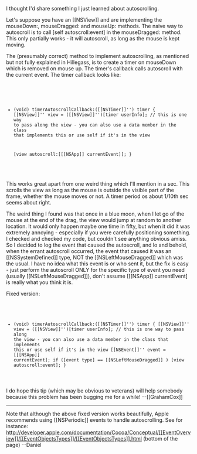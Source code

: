 I thought I'd share something I just learned about autoscrolling.

Let's suppose you have an [[NSView]] and are implementing the mouseDown:, mouseDragged: and mouseUp: methods. The naive way to autoscroll is to call [self autoscroll:event] in the mouseDragged: method. This only partially works - it will autoscroll, as long as the mouse is kept moving.

The (presumably correct) method to implement autoscrolling, as mentioned but not fully explained in Hillegass, is to create a timer on mouseDown which is removed on mouse up. The timer's callback calls autoscroll with the current event. The timer callback looks like:

<code>

- (void)   timerAutoscrollCallback:([[NSTimer]]'') timer
{
    [[NSView]]'' view = ([[NSView]]'')[timer userInfo];  // this is one way to pass along the view - you can also use a data member in the class that implements this or use self if it's in the view

    [view autoscroll:[[[NSApp]] currentEvent]];
}

</code>

This works great apart from one weird thing which I'll mention in a sec. This scrolls the view as long as the mouse is outside the visible part of the frame, whether the mouse moves or
not. A timer period os about 1/10th sec seems about right.

The weird thing I found was that once in a blue moon, when I let go of the mouse at the end of the drag, the view would jump at random to another location. It would only happen maybe one time in fifty, but when it did it was extremely annoying - especially if you were carefully positioning something. I checked and checked my code, but couldn't see anything obvious amiss. So I decided to log the event that caused the autoscroll, and lo and behold, when the errant autoscroll occurred, the event that caused it was an [[NSSystemDefined]] type, NOT the [[NSLeftMouseDragged]] which was the usual. I have no idea what this event is or who sent it, but the fix is easy - just perform the autoscroll ONLY for the specific type of event  you need (usually [[NSLeftMouseDragged]]), don't assume [[[NSApp]] currentEvent] is really what you think it is.

Fixed version:

<code>

- (void)   timerAutoscrollCallback:([[NSTimer]]'') timer
{
    [[NSView]]'' view = ([[NSView]]'')[timer userInfo];  // this is one way to pass along the view - you can also use a data member in the class that implements this or use self if it's in the view
    [[NSEvent]]'' event = [[[NSApp]] currentEvent];
    if ([event type] == [[NSLeftMouseDragged]] )
        [view autoscroll:event];
}

</code>

I do hope this tip (which may be obvious to veterans) will help somebody because this problem has been bugging me for a while! --[[GrahamCox]]

----

Note that although the above fixed version works beautifully, Apple recommends using [[NSPeriodic]] events to handle autoscrolling. See for instance:
http://developer.apple.com/documentation/Cocoa/Conceptual/[[EventOverview]]/[[EventObjectsTypes]]/[[EventObjectsTypes]].html (bottom of the page)
--Daniel